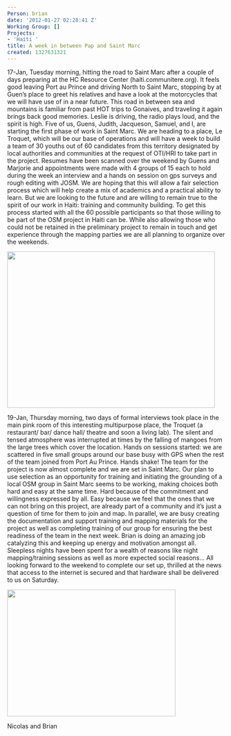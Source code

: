 ```yaml
---
Person: brian
date: '2012-01-27 02:28:41 Z'
Working Group: []
Projects:
- 'Haiti '
title: A week in between Pap and Saint Marc
created: 1327631321
---
```

<p>17-Jan, Tuesday morning, hitting the road to Saint Marc after a couple of days preparing at the HC Resource Center (haiti.communitere.org). It feels good leaving Port au Prince and driving North to Saint Marc, stopping by at Guen’s place to greet his relatives and have a look at the motorcycles that we will have use of in a near future. This road in between sea and mountains is familiar from past HOT trips to Gonaives, and traveling it again brings back good memories. Leslie is driving, the radio plays loud, and the spirit is high. Five of us, Guens, Judith, Jacqueson, Samuel, and I, are starting the first phase of work in Saint Marc. We are heading to a place, Le Troquet, which will be our base of operations and will have a week to build a team of 30 youths out of 60 candidates from this territory designated by local authorities and communities at the request of OTI/HRI to take part in the project. Resumes have been scanned over the weekend by Guens and Marjorie and appointments were made with 4 groups of 15 each to hold during the week an interview and a hands on session on gps surveys and rough editing with JOSM. We are hoping that this will allow a fair selection process which will help create a mix of academics and a practical ability to learn. But we are looking to the future and are willing to remain true to the spirit of our work in Haiti: training and community building. To get this process started with all the 60 possible participants so that those willing to be part of the OSM project in Haiti can be. While also allowing those who could not be retained in the preliminary project to remain in touch and get experience through the mapping parties we are all planning to organize over the weekends.</p><p><img class="image-large" src="/sites/default/files/styles/large/public/DSC00057_0_0.jpg?itok=XfgEtT-x" alt="" height="360" width="480"></p><p>19-Jan, Thursday morning, two days of formal interviews took place in the main pink room of this interesting multipurpose place, the Troquet (a restaurant/ bar/ dance hall/ theatre and soon a living lab). The silent and tensed atmosphere was interrupted at times by the falling of mangoes from the large trees which cover the location. Hands on sessions started: we are scattered in five small groups around our base busy with GPS when the rest of the team joined from Port Au Prince. Hands shake! The team for the project is now almost complete and we are set in Saint Marc. Our plan to use selection as an opportunity for training and initiating the grounding of a local OSM group in Saint Marc seems to be working, making choices both hard and easy at the same time. Hard because of the commitment and willingness expressed by all. Easy because we feel that the ones that we can not bring on this project, are already part of a community and it’s just a question of time for them to join and map. In parallel, we are busy creating the documentation and support training and mapping materials for the project as well as completing training of our group for ensuring the best readiness of the team in the next week. Brian is doing an amazing job catalyzing this and keeping up energy and motivation amongst all. Sleepless nights have been spent for a wealth of reasons like night mapping/training sessions as well as more expected social reasons... All looking forward to the weekend to complete our set up, thrilled at the news that access to the internet is secured and that hardware shall be delivered to us on Saturday.&nbsp;</p><p><img src="/sites/default/files/DSC00093_0.jpg" alt="" height="292" width="389"></p><p>Nicolas and Brian</p>
